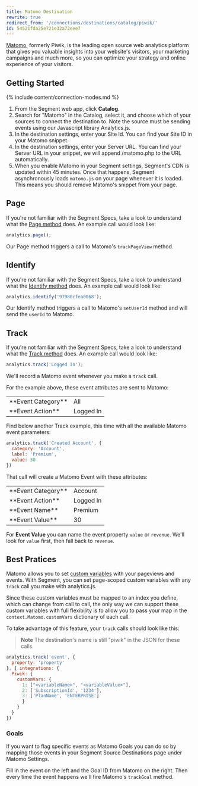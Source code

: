 ```yaml
---
title: Matomo Destination
rewrite: true
redirect_from: '/connections/destinations/catalog/piwik/'
id: 54521fda25e721e32a72eee7
---
```

[Matomo](https://matomo.org/), formerly Piwik, is the leading open source web analytics platform that gives you valuable insights into your website's visitors, your marketing campaigns and much more, so you can optimize your strategy and online experience of your visitors.

## Getting Started

{% include content/connection-modes.md %}

1. From the Segment web app, click **Catalog**.
2. Search for "Matomo" in the Catalog, select it, and choose which of your sources to connect the destination to. Note the source must be sending events using our Javascript library Analytics.js.
3. In the destination settings, enter your Site Id. You can find your Site ID in your Matomo snippet.
4. In the destination settings, enter your Server URL. You can find your Server URL in your snippet, we will append /matomo.php to the URL automatically.
  5. When you enable Matomo in your Segment settings, Segment's CDN is updated within 45 minutes. Once that happens, Segment asynchronously loads `matomo.js` on your page whenever it is loaded. This means you should remove Matomo's snippet from your page.

## Page
If you're not familiar with the Segment Specs, take a look to understand what the [Page method](/docs/connections/spec/page/) does. An example call would look like:

```js
analytics.page();
```

Our Page method triggers a call to Matomo's `trackPageView` method.

## Identify
If you're not familiar with the Segment Specs, take a look to understand what the [Identify method](/docs/connections/spec/identify/) does. An example call would look like:

```js
analytics.identify('97980cfea0068');
```
Our Identify method triggers a call to Matomo's `setUserId` method and will send the `userId` to Matomo.

## Track
If you're not familiar with the Segment Specs, take a look to understand what the [Track method](/docs/connections/spec/track/) does. An example call would look like:

```js
analytics.track('Logged In');
```

We'll record a Matomo event whenever you make a `track` call.

For the example above, these event attributes are sent to Matomo:

<table>
  <tr>
    <td>**Event Category**</td>
    <td>All</td>
  </tr>
  <tr>
    <td>**Event Action**</td>
    <td>Logged In</td>
  </tr>
</table>

Find below another Track example, this time with all the available Matomo event parameters:

```js
analytics.track('Created Account', {
  category: 'Account',
  label: 'Premium',
  value: 30
})
```

That call will create a Matomo Event with these attributes:

<table>
  <tr>
    <td>**Event Category**</td>
    <td>Account</td>
  </tr>
  <tr>
    <td>**Event Action**</td>
    <td>Logged In</td>
  </tr>
  <tr>
    <td>**Event Name**</td>
    <td>Premium</td>
  </tr>
  <tr>
    <td>**Event Value**</td>
    <td>30</td>
  </tr>
</table>

For **Event Value** you can name the event property `value` or `revenue`. We'll look for `value` first, then fall back to `revenue`.

## Best Pratices

Matomo allows you to set [custom variables](http://matomo.org/docs/custom-variables/) with your pageviews and events. With Segment, you can set page-scoped custom variables with any `track` call you make with analytics.js.

Since these custom variables must be mapped to an index you define, which can change from call to call, the only way we can support these custom variables with full flexibility is to allow you to pass your map in the `context.Matomo.customVars` dictionary of each call.

To take advantage of this feature, your `track` calls should look like this:

> **Note** The destination's name is still "piwik" in the JSON for these calls.

```js
analytics.track('event', {
  property: 'property'
}, { integrations: {
  Piwik: {
    customVars: {
      1: ["<variableName>", "<variableValue>"],
      2: ['SubscriptionId', '1234'],
      3: ['PlanName', 'ENTERPRISE']
      }
    }
  }
})
```

### Goals
If you want to flag specific events as Matomo Goals you can do so by mapping those events in your Segment Source Destinations page under Matomo Settings.

Fill in the event on the left and the Goal ID from Matomo on the right. Then every time the event happens we'll fire Matomo's `trackGoal` method.
